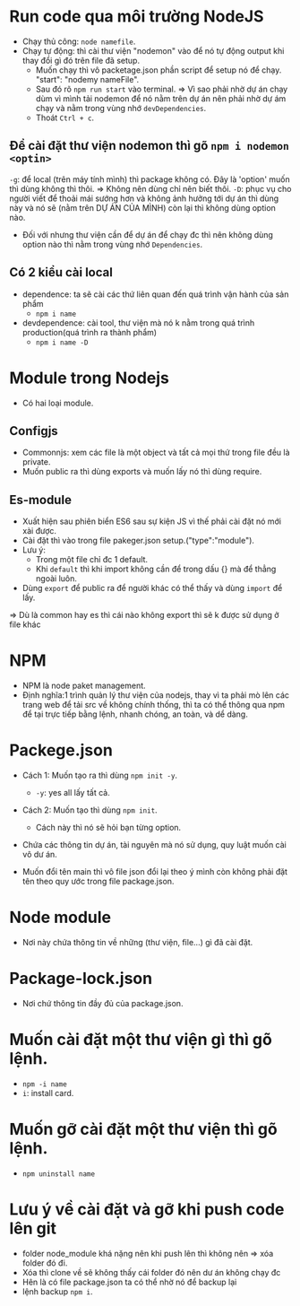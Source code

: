 # Run code qua môi trường NodeJS
- Chạy thủ công: `node namefile`.
- Chạy tự động: thì cài thư viện "nodemon" vào để nó tự động output khi thay đổi gì đó trên file đã setup.
    +  Muốn chạy thì vô packetage.json phần script để setup nó để chạy. "start": "nodemy nameFile".
    +  Sau đó rõ `npm run start` vào terminal.
    => Vì sao phải nhờ dự án chạy dùm vì mình tải nodemon để nó nằm trên dự án nên phải nhờ dự ám chạy và nằm trong vùng nhớ `devDependencies`.
    +  Thoát `Ctrl + c`.

## Để cài đặt thư viện nodemon thì gõ  `npm i nodemon <optin>`
`-g`: để local (trên máy tính mình) thì package không có. Đây là 'option' muốn thì dùng không thì thôi. => Không nên dùng chỉ nên biết thôi.
`-D`: phục vụ cho người viết để thoải mái sướng hơn và không ảnh hưởng tới dự án thì dùng này và nó sẽ (nằm trên DỰ ÁN CỦA MÌNH) còn lại thì không dùng option nào.
- Đối với nhưng thư viện cần để dự án để chạy đc thì nên không dùng option nào thì nằm trong vùng nhớ `Dependencies`.

## Có 2 kiểu cài local
- dependence: ta sẽ cài các thứ liên quan đến quá trình vận hành của sản phẩm
    + `npm i name`
- devdependence: cài tool, thư viện mà nó k nằm trong quá trình production(quá trình ra thành phẩm)
    + `npm i name -D`

# Module trong Nodejs
- Có hai loại module. 
## Configjs
- Commonnjs: xem các file là một object và tất cả mọi thứ trong file đều là private.
- Muốn public ra thì dùng exports và muốn lấy nó thì dùng require.
## Es-module
- Xuất hiện sau phiên biển ES6 sau sự kiện JS vì thế phải cài đặt nó mới xài được. 
- Cài đặt thì vào trong file pakeger.json setup.("type":"module").
- Lưu ý: 
    + Trong một file chỉ đc 1 default.
    + Khi `default` thì khi import không cần để trong dấu {} mà để thẳng ngoài luôn.
- Dùng `export` để public ra để người khác có thể thấy và dùng `import` để lấy.

=> Dù là common hay es thì cái nào không export thì sẽ k được sử dụng ở file khác

# NPM
- NPM là node paket management.
- Định nghĩa:1 trình quản lý thư viện của nodejs, thay vì ta phải mò lên các trang web để tải src về không chính thống, thì ta có thể thông qua npm để tại trực tiếp bằng lệnh, nhanh chóng, an toàn, và dể dàng.

# Packege.json
- Cách 1: Muốn tạo ra thì dùng `npm init -y`. 
    + `-y`: yes all lấy tất cả.
- Cách 2: Muốn tạo thì dùng `npm init`.
    + Cách này thì nó sẽ hỏi bạn từng option.

- Chứa các thông tin dự án, tài nguyên mà nó sử dụng, quy luật muốn cài vô dư án.
- Muốn đổi tên main thì vô file json đổi lại theo ý mình còn không phải đặt tên theo quy ước trong file package.json.

# Node module 
- Nơi này chứa thông tin về những (thư viện, file...) gì đã cài đặt.

# Package-lock.json
- Nơi chứ thông tin đầy đủ của package.json.

# Muốn cài đặt một thư viện gì thì gõ lệnh.
- `npm -i name`
- `i`: install card.

# Muốn gỡ cài đặt một thư viện thì gõ lệnh.
- `npm uninstall name`

# Lưu ý về cài đặt và gỡ khi push code lên git
- folder node_module khá nặng nên khi push lên thì không nên => xóa folder đó đi.
- Xóa thì clone về sẽ không thấy cái folder đó nên dư án không chạy đc
- Hên là có file package.json ta có thể nhờ nó để backup lại
- lệnh backup `npm i`.
